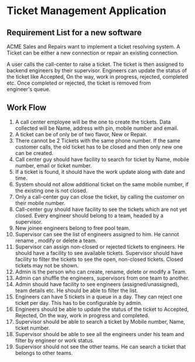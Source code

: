 # Ticket Management Application

## Requirement List for a new software

ACME Sales and Repairs want to implement a ticket resolving system. A Ticket can be either a new connection or repair an existing connection.

A user calls the call-center to raise a ticket. The ticket is then assigned to backend engineers by their supervisor. Engineers can update the status of the ticket like Accepted, On the way, work in progress, rejected, completed etc. Once completed or rejected, the ticket is removed from engineer's queue.

## Work Flow

1) A call center employee will be the one to create the tickets. Data collected will be Name, address with pin, mobile number and email.
2) A ticket can be of only be of two flavor, New or Repair.
3) There cannot be 2 Tickets with the same phone number. If the same customer calls, the old ticket has to be closed and then only new one can be created.
4) Call center guy should have facility to search for ticket by Name, mobile number, email or ticket number.
5) If a ticket is found, it should have the work update along with date and time.
6) System should not allow additional ticket on the same mobile number, if the existing one is not closed.
7) Only a call-center guy can close the ticket, by calling the customer on their mobile number.
8) Call-center guy should have facility to see the tickets which are not yet closed.
Every engineer should belong to a team, headed by a supervisor.
9) New joinee engineers belong to free pool team.
10) Supervisor can see the list of engineers assigned to him. He cannot rename , modify or delete a team.
11) Supervisor can assign non-closed or rejected tickets to engineers. He should have a facility to see available tickets.
Supervisor should have facility to filter the tickets to see the open, non-closed tickets. Closed tickets may not be shown.
12) Admin is the person who can create, rename, delete or modify a Team.
13) Admin can shuffle the engineers, supervisors from one team to another.
14) Admin should have facility to see engineers (assigned/unassigned), team details etc. He should be able to filter the list.
15) Engineers can have 5 tickets in a queue in a day. They can reject one ticket per day. This has to be configurable by admin.
16) Engineers should be able to update the status of the ticket to Accepted, Rejected, On the way, work in progress and completed.
17) Supervisor should be able to search a ticket by Mobile number, Name, ticket number.
18) Supervisor should be able to see all the engineers under his team and filter by engineer or work status.
19) Supervisor should not see the other teams. He can search a ticket that belongs to other teams.
